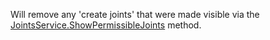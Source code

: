 Will remove any 'create joints' that were made visible via the [JointsService.ShowPermissibleJoints](https://developer.roblox.com/api-reference/function/JointsService/ShowPermissibleJoints) method.